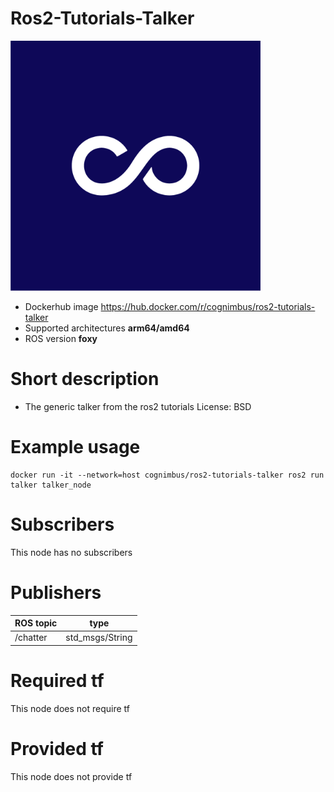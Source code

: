 # Ros2-Tutorials-Talker

<img src="./ros2-tutorials-talker/Cogniteam_CMYK_Social_white_on_aubergine.jpg" alt="ros2-tutorials-talker" width="400"/>

* Dockerhub image https://hub.docker.com/r/cognimbus/ros2-tutorials-talker
* Supported architectures <b>arm64/amd64</b>
* ROS version <b>foxy
</b>

# Short description
* The generic talker from the ros2 tutorials
License: BSD

# Example usage
```
docker run -it --network=host cognimbus/ros2-tutorials-talker ros2 run talker talker_node
```

# Subscribers
This node has no subscribers


# Publishers
ROS topic | type
--- | ---
/chatter | std_msgs/String


# Required tf
This node does not require tf


# Provided tf
This node does not provide tf


